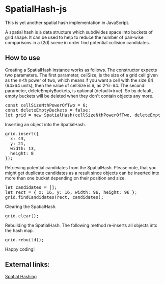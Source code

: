 # SpatialHash-js

This is yet another spatial hash implementation in JavaScript.

A spatial hash is a data structure which subdivides space into buckets of grid shape. It can be used to help to reduce the number of pair-wise comparisons in a (2d) scene in order find potential collision candidates.

## How to use

Creating a SpatialHash instance works as follows. The constructor expects two parameters. The first parameter, cellSize, is the size of a grid cell given as the n-th power of two, which means if you want a cell with the size 64 (64x64 units), then the value of cellSize is 6, as 2^6=64. The second parameter, deleteEmptyBuckets, is optional (default=true). So by default, empty buckets will be deleted when they don't contain objects any more.
<pre>
const cellSizeNthPowerOfTwo = 6;
const deleteEmptyBuckets = false;
let grid = new SpatialHash(cellSizeNthPowerOfTwo, deleteEmptyBuckets);
</pre>

Inserting an object into the SpatialHash.
<pre>
grid.insert({
  x: 43,
  y: 21,
  width: 13,
  height: 8
});
</pre>

Retrieving potential candidates from the SpatialHash. Please note, that you might get duplicate candidates as a result since objects can be inserted into more than one bucket depending on their position and size.
<pre>
let candidates = [];
let rect = { x: 16, y: 16, width: 96, height: 96 };
grid.findCandidates(rect, candidates);
</pre>

Clearing the SpatialHash.
<pre>
grid.clear();
</pre>

Rebuilding the SpatialHash. The following method re-inserts all objects into the hash map.
<pre>
grid.rebuild();
</pre>

Happy coding!

## External links:
[Spatial Hashing](https://www.gamedev.net/resources/_/technical/game-programming/spatial-hashing-r2697)

